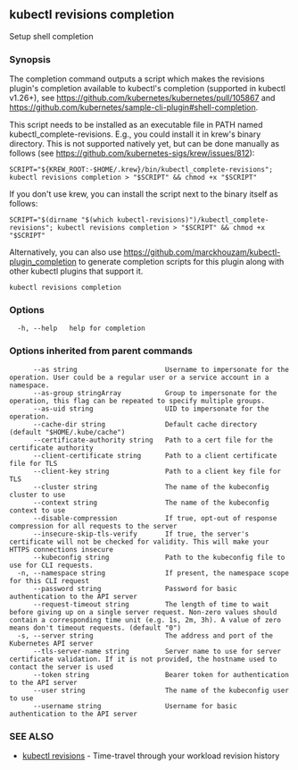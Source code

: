 ## kubectl revisions completion

Setup shell completion

### Synopsis

The completion command outputs a script which makes the revisions plugin's completion available to kubectl's completion
(supported in kubectl v1.26+), see https://github.com/kubernetes/kubernetes/pull/105867 and
https://github.com/kubernetes/sample-cli-plugin#shell-completion.

This script needs to be installed as an executable file in PATH named kubectl_complete-revisions. E.g., you could
install it in krew's binary directory. This is not supported natively yet, but can be done manually as follows
(see https://github.com/kubernetes-sigs/krew/issues/812):
```
SCRIPT="${KREW_ROOT:-$HOME/.krew}/bin/kubectl_complete-revisions"; kubectl revisions completion > "$SCRIPT" && chmod +x "$SCRIPT"
```

If you don't use krew, you can install the script next to the binary itself as follows:
```
SCRIPT="$(dirname "$(which kubectl-revisions)")/kubectl_complete-revisions"; kubectl revisions completion > "$SCRIPT" && chmod +x "$SCRIPT"
```

Alternatively, you can also use https://github.com/marckhouzam/kubectl-plugin_completion to generate completion
scripts for this plugin along with other kubectl plugins that support it.


```
kubectl revisions completion
```

### Options

```
  -h, --help   help for completion
```

### Options inherited from parent commands

```
      --as string                      Username to impersonate for the operation. User could be a regular user or a service account in a namespace.
      --as-group stringArray           Group to impersonate for the operation, this flag can be repeated to specify multiple groups.
      --as-uid string                  UID to impersonate for the operation.
      --cache-dir string               Default cache directory (default "$HOME/.kube/cache")
      --certificate-authority string   Path to a cert file for the certificate authority
      --client-certificate string      Path to a client certificate file for TLS
      --client-key string              Path to a client key file for TLS
      --cluster string                 The name of the kubeconfig cluster to use
      --context string                 The name of the kubeconfig context to use
      --disable-compression            If true, opt-out of response compression for all requests to the server
      --insecure-skip-tls-verify       If true, the server's certificate will not be checked for validity. This will make your HTTPS connections insecure
      --kubeconfig string              Path to the kubeconfig file to use for CLI requests.
  -n, --namespace string               If present, the namespace scope for this CLI request
      --password string                Password for basic authentication to the API server
      --request-timeout string         The length of time to wait before giving up on a single server request. Non-zero values should contain a corresponding time unit (e.g. 1s, 2m, 3h). A value of zero means don't timeout requests. (default "0")
  -s, --server string                  The address and port of the Kubernetes API server
      --tls-server-name string         Server name to use for server certificate validation. If it is not provided, the hostname used to contact the server is used
      --token string                   Bearer token for authentication to the API server
      --user string                    The name of the kubeconfig user to use
      --username string                Username for basic authentication to the API server
```

### SEE ALSO

* [kubectl revisions](kubectl_revisions.md)	 - Time-travel through your workload revision history

